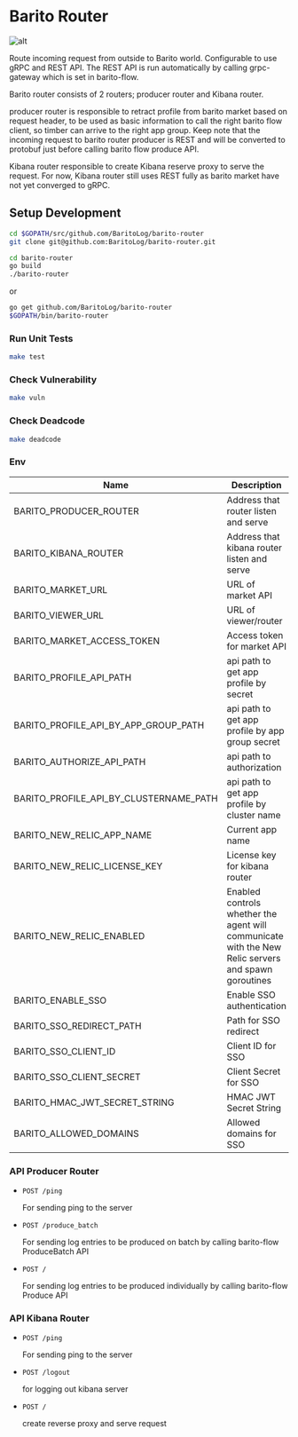 # Barito Router
![alt](https://travis-ci.org/BaritoLog/barito-router.svg?branch=master)

Route incoming request from outside to Barito world. Configurable to use gRPC and REST API.
The REST API is run automatically by calling grpc-gateway which is set in barito-flow.

Barito router consists of 2 routers; producer router and Kibana router.

producer router is responsible to retract profile from barito market based on request header,
to be used as basic information to call the right barito flow client, so timber can arrive to
the right app group. Keep note that the incoming request to barito router producer is REST and
will be converted to protobuf just before calling barito flow produce API.

Kibana router responsible to create Kibana reserve proxy to serve the request.
For now, Kibana router still uses REST fully as barito market have not yet converged to gRPC.

## Setup Development

```sh
cd $GOPATH/src/github.com/BaritoLog/barito-router
git clone git@github.com:BaritoLog/barito-router.git

cd barito-router
go build
./barito-router
```

or

```sh
go get github.com/BaritoLog/barito-router
$GOPATH/bin/barito-router
```

### Run Unit Tests

```sh
make test
```

### Check Vulnerability

```sh
make vuln
```

### Check Deadcode

```sh
make deadcode
```

### Env

|Name| Description| Default Value |
|---|---|---|
|BARITO_PRODUCER_ROUTER|Address that router listen and serve|:8081|
|BARITO_KIBANA_ROUTER|Address that kibana router listen and serve|:8082|
|BARITO_MARKET_URL|URL of market API| http://localhost:3000 |
|BARITO_VIEWER_URL|URL of viewer/router| http://localhost:8083 |
|BARITO_MARKET_ACCESS_TOKEN|Access token for market API| - |
|BARITO_PROFILE_API_PATH|api path to get app profile by secret| /api/profile |
|BARITO_PROFILE_API_BY_APP_GROUP_PATH|api path to get app profile by app group secret| /api/profile_by_app_group |
|BARITO_AUTHORIZE_API_PATH|api path to authorization| /api/authorize |
|BARITO_PROFILE_API_BY_CLUSTERNAME_PATH|api path to get app profile by cluster name| /api/v2/profile_by_cluster_name |
|BARITO_NEW_RELIC_APP_NAME|Current app name|barito_router|
|BARITO_NEW_RELIC_LICENSE_KEY|License key for kibana router| - |
|BARITO_NEW_RELIC_ENABLED|Enabled controls whether the agent will communicate with the New Relic servers and spawn goroutines|false|
|BARITO_ENABLE_SSO|Enable SSO authentication| true |
|BARITO_SSO_REDIRECT_PATH|Path for SSO redirect| /auth/callback |
|BARITO_SSO_CLIENT_ID|Client ID for SSO| - |
|BARITO_SSO_CLIENT_SECRET|Client Secret for SSO| - |
|BARITO_HMAC_JWT_SECRET_STRING|HMAC JWT Secret String| - |
|BARITO_ALLOWED_DOMAINS|Allowed domains for SSO| - |


### API Producer Router

- `POST /ping`

  For sending ping to the server
- `POST /produce_batch`

  For sending log entries to be produced on batch by calling barito-flow ProduceBatch API
- `POST /`

  For sending log entries to be produced individually by calling barito-flow Produce API

### API Kibana Router

- `POST /ping`

  For sending ping to the server
- `POST /logout`

  for logging out kibana server
- `POST /`

  create reverse proxy and serve request

